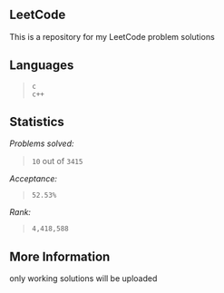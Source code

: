 
LeetCode
--------

This is a repository for my LeetCode problem solutions

Languages
---------

> `c`  
> `c++`


Statistics
----------

*Problems solved:*   

> `10`  out of `3415`

*Acceptance:*

> `52.53%`

*Rank:*

> `4,418,588`

More Information
-----------------

only working solutions will be uploaded
